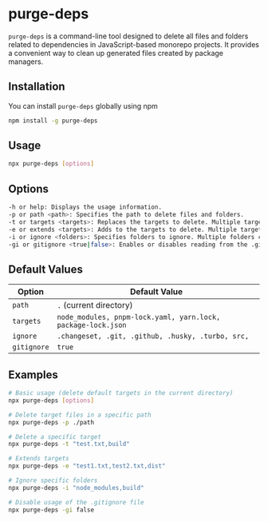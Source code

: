 # purge-deps

`purge-deps` is a command-line tool designed to delete all files and folders related to dependencies in JavaScript-based monorepo projects. It provides a convenient way to clean up generated files created by package managers.

## Installation

You can install `purge-deps` globally using npm

```bash
npm install -g purge-deps
```

## Usage

```bash
npx purge-deps [options]
```

## Options
```bash
-h or help: Displays the usage information.
-p or path <path>: Specifies the path to delete files and folders.
-t or targets <targets>: Replaces the targets to delete. Multiple targets can be separated by commas.
-e or extends <targets>: Adds to the targets to delete. Multiple targets can be separated by commas.
-i or ignore <folders>: Specifies folders to ignore. Multiple folders can be separated by commas.
-gi or gitignore <true|false>: Enables or disables reading from the .gitignore file.
```

## Default Values
| Option                    | Default Value                                                         |
|----------------------------|----------------------------------------------------------------------|
| `path`                     | `.` (current directory)                                              |
| `targets`                  | `node_modules, pnpm-lock.yaml, yarn.lock, package-lock.json`         |
| `ignore`                   | `.changeset, .git, .github, .husky, .turbo, src,`                    |
| `gitignore`                | `true`                                                               |


## Examples

```bash
# Basic usage (delete default targets in the current directory)
npx purge-deps [options]

# Delete target files in a specific path
npx purge-deps -p ./path

# Delete a specific target
npx purge-deps -t "test.txt,build"

# Extends targets
npx purge-deps -e "test1.txt,test2.txt,dist"

# Ignore specific folders
npx purge-deps -i "node_modules,build"

# Disable usage of the .gitignore file
npx purge-deps -gi false
```

